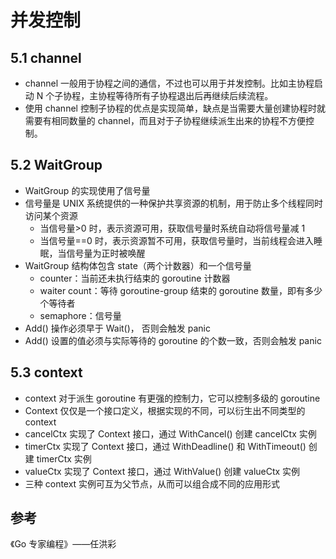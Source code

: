 # 并发控制

## 5.1 channel

- channel 一般用于协程之间的通信，不过也可以用于并发控制。比如主协程启动 N 个子协程，主协程等待所有子协程退出后再继续后续流程。
- 使用 channel 控制子协程的优点是实现简单，缺点是当需要大量创建协程时就需要有相同数量的 channel，而且对于子协程继续派生出来的协程不方便控制。

## 5.2 WaitGroup

- WaitGroup 的实现使用了信号量
- 信号量是 UNIX 系统提供的一种保护共享资源的机制，用于防止多个线程同时访问某个资源
  - 当信号量>0 时，表示资源可用，获取信号量时系统自动将信号量减 1
  - 当信号量==0 时，表示资源暂不可用，获取信号量时，当前线程会进入睡眠，当信号量为正时被唤醒
- WaitGroup 结构体包含 state（两个计数器）和一个信号量
  - counter：当前还未执行结束的 goroutine 计数器
  - waiter count：等待 goroutine-group 结束的 goroutine 数量，即有多少个等待者
  - semaphore：信号量
- Add() 操作必须早于 Wait()， 否则会触发 panic
- Add() 设置的值必须与实际等待的 goroutine 的个数一致，否则会触发 panic

## 5.3 context

- context 对于派生 goroutine 有更强的控制力，它可以控制多级的 goroutine
- Context 仅仅是一个接口定义，根据实现的不同，可以衍生出不同类型的 context
- cancelCtx 实现了 Context 接口，通过 WithCancel() 创建 cancelCtx 实例
- timerCtx 实现了 Context 接口，通过 WithDeadline() 和 WithTimeout() 创建 timerCtx 实例
- valueCtx 实现了 Context 接口，通过 WithValue() 创建 valueCtx 实例
- 三种 context 实例可互为父节点，从而可以组合成不同的应用形式

## 参考

《Go 专家编程》——任洪彩
